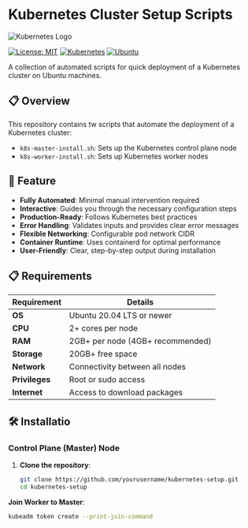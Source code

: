 # Kubernetes Cluster Setup Scripts

![Kubernetes Logo](https://static-00.iconduck.com/assets.00/kubernetes-icon-512x496-t2lupefk.png)

[![License: MIT](https://img.shields.io/badge/License-MIT-yellow.svg)](https://opensource.org/licenses/MIT)
[![Kubernetes](https://img.shields.io/badge/Kubernetes-v1.28-326CE5.svg?logo=kubernetes&logoColor=white)](https://kubernetes.io/)
[![Ubuntu](https://img.shields.io/badge/Ubuntu-20.04%2B-E95420.svg?logo=ubuntu&logoColor=white)](https://ubuntu.com/)

A collection of automated scripts for quick deployment of a Kubernetes cluster on Ubuntu machines.

## 📋 Overview

This repository contains tw scripts that automate the deployment of a Kubernetes cluster:

- `k8s-master-install.sh`: Sets up the Kubernetes control plane node
- `k8s-worker-install.sh`: Sets up Kubernetes worker nodes

## 🚀 Feature

- **Fully Automated**: Minimal manual intervention required
- **Interactive**: Guides you through the necessary configuration steps
- **Production-Ready**: Follows Kubernetes best practices
- **Error Handling**: Validates inputs and provides clear error messages
- **Flexible Networking**: Configurable pod network CIDR
- **Container Runtime**: Uses containerd for optimal performance
- **User-Friendly**: Clear, step-by-step output during installation

## 📋 Requirements

 Requirement | Details |
|-------------|---------|
| **OS** | Ubuntu 20.04 LTS or newer |
| **CPU** | 2+ cores per node |
| **RAM** | 2GB+ per node (4GB+ recommended) |
| **Storage** | 20GB+ free space |
| **Network** | Connectivity between all nodes |
| **Privileges** | Root or sudo access |
| **Internet** | Access to download packages |

## 🛠️ Installatio

### Control Plane (Master) Node

1. **Clone the repository**:
   ```bash
   git clone https://github.com/yourusername/kubernetes-setup.git
   cd kubernetes-setup

  **Join Worker to Master**:
   ```bash
kubeadm token create --print-join-command
